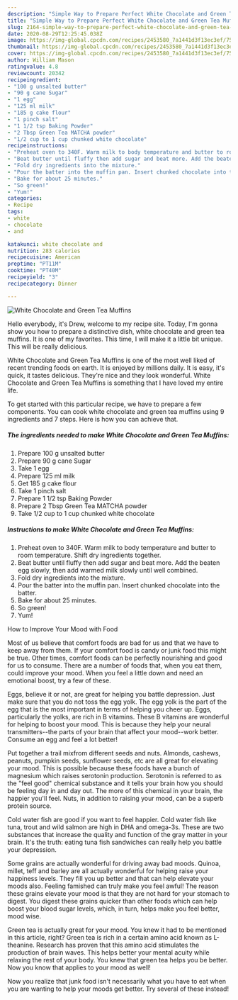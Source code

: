 ```yaml
---
description: "Simple Way to Prepare Perfect White Chocolate and Green Tea Muffins"
title: "Simple Way to Prepare Perfect White Chocolate and Green Tea Muffins"
slug: 2164-simple-way-to-prepare-perfect-white-chocolate-and-green-tea-muffins
date: 2020-08-29T12:25:45.038Z
image: https://img-global.cpcdn.com/recipes/2453580_7a1441d3f13ec3ef/751x532cq70/white-chocolate-and-green-tea-muffins-recipe-main-photo.jpg
thumbnail: https://img-global.cpcdn.com/recipes/2453580_7a1441d3f13ec3ef/751x532cq70/white-chocolate-and-green-tea-muffins-recipe-main-photo.jpg
cover: https://img-global.cpcdn.com/recipes/2453580_7a1441d3f13ec3ef/751x532cq70/white-chocolate-and-green-tea-muffins-recipe-main-photo.jpg
author: William Mason
ratingvalue: 4.8
reviewcount: 20342
recipeingredient:
- "100 g unsalted butter"
- "90 g cane Sugar"
- "1 egg"
- "125 ml milk"
- "185 g cake flour"
- "1 pinch salt"
- "1 1/2 tsp Baking Powder"
- "2 Tbsp Green Tea MATCHA powder"
- "1/2 cup to 1 cup chunked white chocolate"
recipeinstructions:
- "Preheat oven to 340F. Warm milk to body temperature and butter to room temperature. Shift dry ingredients together."
- "Beat butter until fluffy then add sugar and beat more. Add the beaten egg slowly, then add warmed milk slowly until well combined."
- "Fold dry ingredients into the mixture."
- "Pour the batter into the muffin pan. Insert chunked chocolate into the batter."
- "Bake for about 25 minutes."
- "So green!"
- "Yum!"
categories:
- Recipe
tags:
- white
- chocolate
- and

katakunci: white chocolate and 
nutrition: 283 calories
recipecuisine: American
preptime: "PT11M"
cooktime: "PT40M"
recipeyield: "3"
recipecategory: Dinner

---
```



![White Chocolate and Green Tea Muffins](https://img-global.cpcdn.com/recipes/2453580_7a1441d3f13ec3ef/751x532cq70/white-chocolate-and-green-tea-muffins-recipe-main-photo.jpg)

Hello everybody, it's Drew, welcome to my recipe site. Today, I'm gonna show you how to prepare a distinctive dish, white chocolate and green tea muffins. It is one of my favorites. This time, I will make it a little bit unique. This will be really delicious.



White Chocolate and Green Tea Muffins is one of the most well liked of recent trending foods on earth. It is enjoyed by millions daily. It is easy, it's quick, it tastes delicious. They're nice and they look wonderful. White Chocolate and Green Tea Muffins is something that I have loved my entire life.


To get started with this particular recipe, we have to prepare a few components. You can cook white chocolate and green tea muffins using 9 ingredients and 7 steps. Here is how you can achieve that.

<!--inarticleads1-->

##### The ingredients needed to make White Chocolate and Green Tea Muffins:

1. Prepare 100 g unsalted butter
1. Prepare 90 g cane Sugar
1. Take 1 egg
1. Prepare 125 ml milk
1. Get 185 g cake flour
1. Take 1 pinch salt
1. Prepare 1 1/2 tsp Baking Powder
1. Prepare 2 Tbsp Green Tea MATCHA powder
1. Take 1/2 cup to 1 cup chunked white chocolate




<!--inarticleads2-->

##### Instructions to make White Chocolate and Green Tea Muffins:

1. Preheat oven to 340F. Warm milk to body temperature and butter to room temperature. Shift dry ingredients together.
1. Beat butter until fluffy then add sugar and beat more. Add the beaten egg slowly, then add warmed milk slowly until well combined.
1. Fold dry ingredients into the mixture.
1. Pour the batter into the muffin pan. Insert chunked chocolate into the batter.
1. Bake for about 25 minutes.
1. So green!
1. Yum!




How to Improve Your Mood with Food


Most of us believe that comfort foods are bad for us and that we have to keep away from them. If your comfort food is candy or junk food this might be true. Other times, comfort foods can be perfectly nourishing and good for us to consume. There are a number of foods that, when you eat them, could improve your mood. When you feel a little down and need an emotional boost, try a few of these.

Eggs, believe it or not, are great for helping you battle depression. Just make sure that you do not toss the egg yolk. The egg yolk is the part of the egg that is the most important in terms of helping you cheer up. Eggs, particularly the yolks, are rich in B vitamins. These B vitamins are wonderful for helping to boost your mood. This is because they help your neural transmitters--the parts of your brain that affect your mood--work better. Consume an egg and feel a lot better!

Put together a trail mixfrom different seeds and nuts. Almonds, cashews, peanuts, pumpkin seeds, sunflower seeds, etc are all great for elevating your mood. This is possible because these foods have a bunch of magnesium which raises serotonin production. Serotonin is referred to as the "feel good" chemical substance and it tells your brain how you should be feeling day in and day out. The more of this chemical in your brain, the happier you'll feel. Nuts, in addition to raising your mood, can be a superb protein source.

Cold water fish are good if you want to feel happier. Cold water fish like tuna, trout and wild salmon are high in DHA and omega-3s. These are two substances that increase the quality and function of the gray matter in your brain. It's the truth: eating tuna fish sandwiches can really help you battle your depression. 

Some grains are actually wonderful for driving away bad moods. Quinoa, millet, teff and barley are all actually wonderful for helping raise your happiness levels. They fill you up better and that can help elevate your moods also. Feeling famished can truly make you feel awful! The reason these grains elevate your mood is that they are not hard for your stomach to digest. You digest these grains quicker than other foods which can help boost your blood sugar levels, which, in turn, helps make you feel better, mood wise.

Green tea is actually great for your mood. You knew it had to be mentioned in this article, right? Green tea is rich in a certain amino acid known as L-theanine. Research has proven that this amino acid stimulates the production of brain waves. This helps better your mental acuity while relaxing the rest of your body. You knew that green tea helps you be better. Now you know that applies to your mood as well!

Now you realize that junk food isn't necessarily what you have to eat when you are wanting to help your moods get better. Try several of these instead!


